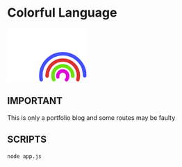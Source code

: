 # Colorful Language

![CLANG](public/logo1.png)


## IMPORTANT 
This is only a portfolio blog and some routes may be faulty

## SCRIPTS
```bash
node app.js
```

